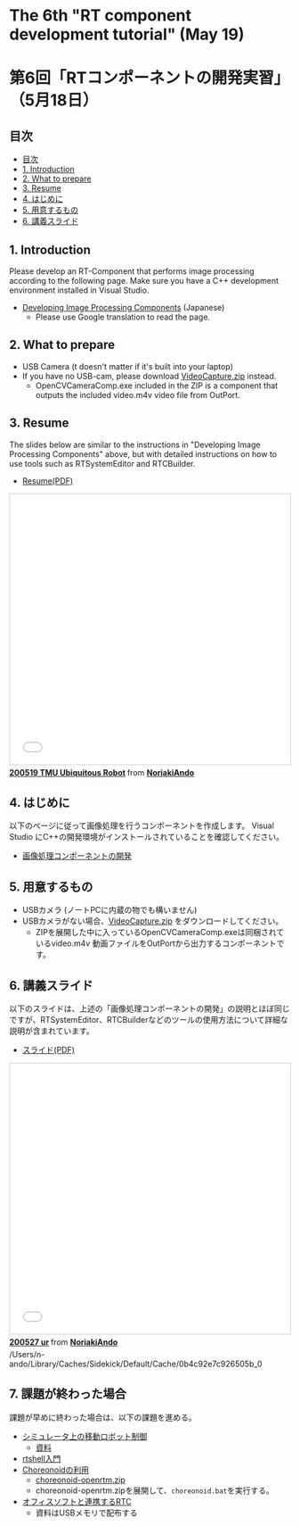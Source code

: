 # The 6th "RT component development tutorial" (May 19)
# 第6回「RTコンポーネントの開発実習」（5月18日）

## 目次
<!-- TOC -->

- [目次](#目次)
- [1. Introduction](#1-introduction)
- [2. What to prepare](#2-what-to-prepare)
- [3. Resume](#3-resume)
- [4. はじめに](#4-はじめに)
- [5. 用意するもの](#5-用意するもの)
- [6. 講義スライド](#6-講義スライド)

<!-- /TOC -->

## 1. Introduction
Please develop an RT-Component that performs image processing according to the following page.
Make sure you have a C++ development environment installed in Visual Studio.

- [Developing Image Processing Components](https://openrtm.org/openrtm/ja/node/7151) (Japanese)
  - Please use Google translation to read the page.

## 2. What to prepare

- USB Camera (t doesn't matter if it's built into your laptop)
- If you have no USB-cam, please download [VideoCapture.zip](https://github.com/sealbreeder/TMU-Ubiquitous-Robotics/raw/master/VideoCapture.zip) instead.
  - OpenCVCameraComp.exe included in the ZIP is a component that outputs the included video.m4v video file from OutPort.
  
## 3. Resume

The slides below are similar to the instructions in "Developing Image Processing Components" above, but with detailed instructions on how to use tools such as RTSystemEditor and RTCBuilder.

- [Resume(PDF)](/files2021/210519_TMU_Ubiquitous_en.pdf)

<iframe src="//www.slideshare.net/slideshow/embed_code/key/daAV5CtyQ6Cv4T" width="595" height="485" frameborder="0" marginwidth="0" marginheight="0" scrolling="no" style="border:1px solid #CCC; border-width:1px; margin-bottom:5px; max-width: 100%;" allowfullscreen> </iframe> <div style="margin-bottom:5px"> <strong> <a href="//www.slideshare.net/NoriakiAndo/200519-tmu-ubiquitous-robot" title="200519 TMU Ubiquitous Robot" target="_blank">200519 TMU Ubiquitous Robot</a> </strong> from <strong><a href="https://www.slideshare.net/NoriakiAndo" target="_blank">NoriakiAndo</a></strong> </div>

## 4. はじめに

以下のページに従って画像処理を行うコンポーネントを作成します。
Visual Studio にC++の開発環境がインストールされていることを確認してください。

- [画像処理コンポーネントの開発](https://openrtm.org/openrtm/ja/node/7151)

## 5. 用意するもの

- USBカメラ (ノートPCに内蔵の物でも構いません)
- USBカメラがない場合、[VideoCapture.zip](https://github.com/sealbreeder/TMU-Ubiquitous-Robotics/raw/master/VideoCapture.zip) をダウンロードしてください。
  - ZIPを展開した中に入っているOpenCVCameraComp.exeは同梱されているvideo.m4v 動画ファイルをOutPortから出力するコンポーネントです。

## 6. 講義スライド

以下のスライドは、上述の「画像処理コンポーネントの開発」の説明とほぼ同じですが、RTSystemEditor、RTCBuilderなどのツールの使用方法について詳細な説明が含まれています。

- [スライド(PDF)](/files2021/210519_TMU_Ubiquitous_ja.pdf)

<iframe src="//www.slideshare.net/slideshow/embed_code/key/Iz5gSzmfgJrst6" width="595" height="485" frameborder="0" marginwidth="0" marginheight="0" scrolling="no" style="border:1px solid #CCC; border-width:1px; margin-bottom:5px; max-width: 100%;" allowfullscreen> </iframe> <div style="margin-bottom:5px"> <strong> <a href="//www.slideshare.net/NoriakiAndo/200527-ur" title="200527 ur" target="_blank">200527 ur</a> </strong> from <strong><a href="https://www.slideshare.net/NoriakiAndo" target="_blank">NoriakiAndo</a></strong> </div>
/Users/n-ando/Library/Caches/Sidekick/Default/Cache/0b4c92e7c926505b_0

## 7. 課題が終わった場合

課題が早めに終わった場合は、以下の課題を進める。

- [シミュレータ上の移動ロボット制御](https://openrtm.org/openrtm/ja/node/6550)
  - [資料](https://github.com/OpenRTM/RTM_Tutorial/releases/download/online_0.3/RTM_Tutorial.zip)
- [rtshell入門](https://openrtm.org/openrtm/ja/node/7097)
- [Choreonoidの利用](https://openrtm.org/openrtm/ja/node/6396)
  - [choreonoid-openrtm.zip](https://github.com/Nobu19800/OpenRTMPythonPlugin/releases/download/0.0.0/choreonoid-openrtm.zip)
  - choreonoid-openrtm.zipを展開して、`choreonoid.bat`を実行する。
- [オフィスソフトと連携するRTC](https://openrtm.org/openrtm/ja/node/6586)
  - 資料はUSBメモリで配布する
